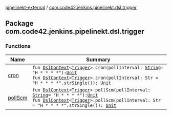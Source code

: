 [pipelinekt-external](../index.md) / [com.code42.jenkins.pipelinekt.dsl.trigger](./index.md)

## Package com.code42.jenkins.pipelinekt.dsl.trigger

### Functions

| Name | Summary |
|---|---|
| [cron](cron.md) | `fun `[`DslContext`](../com.code42.jenkins.pipelinekt.dsl/-dsl-context/index.md)`<`[`Trigger`](../com.code42.jenkins.pipelinekt.core/-trigger.md)`>.cron(pollInterval: `[`String`](https://kotlinlang.org/api/latest/jvm/stdlib/kotlin/-string/index.html)` = "H * * * *"): `[`Unit`](https://kotlinlang.org/api/latest/jvm/stdlib/kotlin/-unit/index.html)<br>`fun `[`DslContext`](../com.code42.jenkins.pipelinekt.dsl/-dsl-context/index.md)`<`[`Trigger`](../com.code42.jenkins.pipelinekt.core/-trigger.md)`>.cron(pollInterval: Str = "H * * * *".strSingle()): `[`Unit`](https://kotlinlang.org/api/latest/jvm/stdlib/kotlin/-unit/index.html) |
| [pollScm](poll-scm.md) | `fun `[`DslContext`](../com.code42.jenkins.pipelinekt.dsl/-dsl-context/index.md)`<`[`Trigger`](../com.code42.jenkins.pipelinekt.core/-trigger.md)`>.pollScm(pollInterval: `[`String`](https://kotlinlang.org/api/latest/jvm/stdlib/kotlin/-string/index.html)` = "H * * * *"): `[`Unit`](https://kotlinlang.org/api/latest/jvm/stdlib/kotlin/-unit/index.html)<br>`fun `[`DslContext`](../com.code42.jenkins.pipelinekt.dsl/-dsl-context/index.md)`<`[`Trigger`](../com.code42.jenkins.pipelinekt.core/-trigger.md)`>.pollScm(pollInterval: Str = "H * * * *".strSingle()): `[`Unit`](https://kotlinlang.org/api/latest/jvm/stdlib/kotlin/-unit/index.html) |
